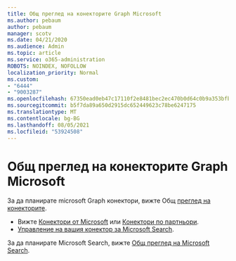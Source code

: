 ```yaml
---
title: Общ преглед на конекторите Graph Microsoft
ms.author: pebaum
author: pebaum
manager: scotv
ms.date: 04/21/2020
ms.audience: Admin
ms.topic: article
ms.service: o365-administration
ROBOTS: NOINDEX, NOFOLLOW
localization_priority: Normal
ms.custom:
- "6444"
- "9003287"
ms.openlocfilehash: 67350ead0eb47c17110f2e8481bec2ec470b0d64c0b9a353bfbeeebb0a04d83a
ms.sourcegitcommit: b5f7da89a650d2915dc652449623c78be6247175
ms.translationtype: MT
ms.contentlocale: bg-BG
ms.lasthandoff: 08/05/2021
ms.locfileid: "53924508"
---
```

# <a name="overview-of-microsoft-graph-connectors"></a>Общ преглед на конекторите Graph Microsoft

За да планирате microsoft Graph конектори, вижте Общ [преглед на конекторите](https://docs.microsoft.com/microsoftsearch/connectors-overview).

- Вижте [Конектори от Microsoft](https://docs.microsoft.com/microsoftsearch/connectors-gallery#Microsoft) или  [Конектори по партньори](https://docs.microsoft.com/microsoftsearch/connectors-gallery#Partners).
- [Управление на вашия конектор за Microsoft Search](https://docs.microsoft.com/microsoftsearch/manage-connector).

За да планирате Microsoft Search, вижте [Общ преглед на Microsoft Search](https://docs.microsoft.com/microsoftsearch/overview-microsoft-search).
